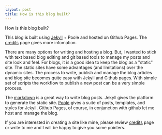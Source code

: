 ```yaml
---
layout: post
title: How is this blog built?
---
```


How is this blog built?

This blog is built using [Jekyll](http://jekyllrb.com) + Poole and hosted on Github Pages. The [credits](/credits) page gives more infomation.

There are many options for writing and hosting a blog. But, I wanted to stick with text based blog editing and git based tools to manage my posts and site look and feel. For blogs, it is a good idea to keep the blog as a "static" site. The static sites have some advantages (and limitations) over the dynamic sites. The process to write, publish and manage the blog articles and blog site becomes quite easy with Jekyll and Github pages. With simple set of scripts the workflow to publish a new post can be a very simple process.  

The [markdown](http://daringfireball.net/projects/markdown/) is a great way to write blog posts. Jekyll gives the platform to generate the static site. [Poole](http://getpoole.com) gives a suite of posts, templates, and styles for Jekyll. Github Pages, of course, in conjunction with github let me host and manage the blog. 

If you are interested in creating a site like mine, please review [credits](/credits) page or write to me and I will be happy to give you some pointers. 